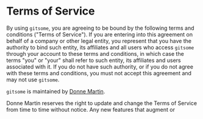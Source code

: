 # Terms of Service

By using `gitsome`, you are agreeing to be bound by the following terms and conditions ("Terms of Service"). If you are entering into this agreement on behalf of a company or other legal entity, you represent that you have the authority to bind such entity, its affiliates and all users who access `gitsome` through your account to these terms and conditions, in which case the terms "you" or "your" shall refer to such entity, its affiliates and users associated with it. If you do not have such authority, or if you do not agree with these terms and conditions, you must not accept this agreement and may not use `gitsome`.

`gitsome` is maintained by [Donne Martin](donne.martin@gmail.com).

Donne Martin reserves the right to update and change the Terms of Service from time to time without notice. Any new features that augment or